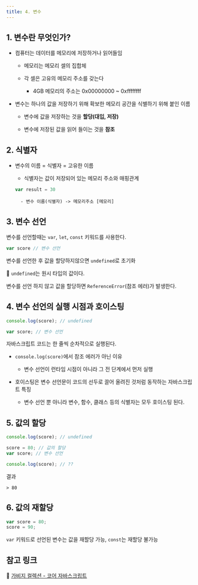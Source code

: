 ```yaml
---
title: 4. 변수
---
```

## 1. 변수란 무엇인가?

- 컴퓨터는 데이터를 메모리에 저장하거나 읽어들임

    - 메모리는 메모리 셀의 집합체

    - 각 셀은 고유의 메모리 주소를 갖는다

        - 4GB 메모리의 주소는 0x00000000 ~ 0xffffffff

- 변수는 하나의 값을 저장하기 위해 확보한 메모리 공간을 식별하기 위해 붙인 이름

    - 변수에 값을 저장하는 것을 **할당(대입, 저장)**

    - 변수에 저장된 값을 읽어 들이는 것을 **참조**

## 2. 식별자

- 변수의 이름 = 식별자 = 고유한 이름

    - 식별자는 값이 저장되어 있는 메모리 주소와 매핑관계
    ```javascript
    var result = 30
    ```
        - 변수 이름(식별자) -> 메모리주소 [메모리]

## 3. 변수 선언

변수를 선언할때는 `var`, `let`, `const` 키워드를 사용한다.
```javascript
var score // 변수 선언
```

변수를 선언한 후 값을 할당하지않으면 `undefined`로 초기화

:pushpin: `undefined`는 원시 타입의 값이다.

변수를 선언 하지 않고 값을 할당하면 `ReferenceError`(참조 에러)가 발생한다.

## 4. 변수 선언의 실행 시점과 호이스팅
```javascript
console.log(score); // undefined

var score; // 변수 선언
```
자바스크립트 코드는 한 줄씩 순차적으로 실행된다.

- `console.log(score)`에서 참조 에러가 아닌 이유
    - 변수 선언이 런타임 시점이 아니라 그 전 단계에서 먼저 실행

- 호이스팅은 변수 선언문이 코드의 선두로 끌어 올려진 것처럼 동작하는 자바스크립트 특징
    - 변수 선언 뿐 아니라 변수, 함수, 클래스 등의 식별자는 모두 호이스팅 된다.

## 5. 값의 할당

```javascript
console.log(score); // undefined

score = 80; // 값의 할당
var score; // 변수 선언

console.log(score); // ??
```
결과
```
> 80
```

## 6. 값의 재할당

```javascript
var score = 80;
score = 90;
```
`var` 키워드로 선언된 변수는 값을 재할당 가능, `const`는 재할당 불가능

## 참고 링크
:pushpin: [가비지 컬렉션 - 코어 자바스크립트](https://ko.javascript.info/garbage-collection)
